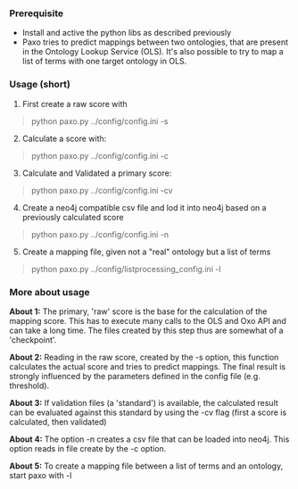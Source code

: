 ### Prerequisite

- Install and active the python libs as described previously
- Paxo tries to predict mappings between two ontologies, that are present in the Ontology Lookup Service (OLS). It's also possible to try to map a list of terms with one target ontology in OLS.

### Usage (short)

1. First create a raw score with  
> python paxo.py ../config/config.ini -s

2. Calculate a score with:
> python paxo.py ../config/config.ini -c

3. Calculate and Validated a primary score:
> python paxo.py ../config/config.ini -cv

4. Create a neo4j compatible csv file and lod it into neo4j based on a previously calculated score
> python paxo.py ../config/config.ini -n

5. Create a mapping file, given not a "real" ontology but a list of terms
> python paxo.py ../config/listprocessing_config.ini -l

### More about usage
**About 1:** The primary, 'raw' score is the base for the calculation of the mapping score. This has to execute many calls to the OLS and Oxo API and can take a long time. The files created by this step thus are somewhat of a 'checkpoint'.

**About 2:** Reading in the raw score, created by the -s option, this function calculates the actual score and tries to predict mappings. The final result is strongly influenced by the parameters defined in the config file (e.g. threshold).

**About 3:** If validation files (a 'standard') is available, the calculated result can be evaluated against this standard by using the -cv flag (first a score is calculated, then validated)

**About 4:** The option -n creates a csv file that can be loaded into neo4j. This option reads in file create by the -c option.

**About 5:** To create a mapping file between a list of terms and an ontology, start paxo with -l
